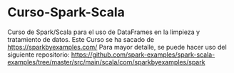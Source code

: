 # Curso-Spark-Scala
Curso de Spark/Scala para el uso de DataFrames en la limpieza y tratamiento de datos.
Este Curso se ha sacado de https://sparkbyexamples.com/
Para mayor detalle, se puede hacer uso del siguiente repositorio:
https://github.com/spark-examples/spark-scala-examples/tree/master/src/main/scala/com/sparkbyexamples/spark
